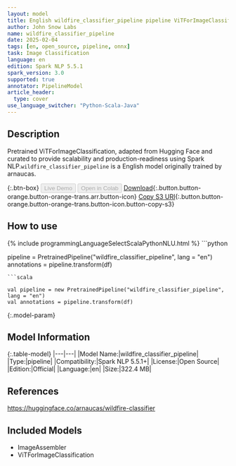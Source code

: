 ```yaml
---
layout: model
title: English wildfire_classifier_pipeline pipeline ViTForImageClassification from arnaucas
author: John Snow Labs
name: wildfire_classifier_pipeline
date: 2025-02-04
tags: [en, open_source, pipeline, onnx]
task: Image Classification
language: en
edition: Spark NLP 5.5.1
spark_version: 3.0
supported: true
annotator: PipelineModel
article_header:
  type: cover
use_language_switcher: "Python-Scala-Java"
---
```


## Description

Pretrained ViTForImageClassification, adapted from Hugging Face and curated to provide scalability and production-readiness using Spark NLP.`wildfire_classifier_pipeline` is a English model originally trained by arnaucas.

{:.btn-box}
<button class="button button-orange" disabled>Live Demo</button>
<button class="button button-orange" disabled>Open in Colab</button>
[Download](https://s3.amazonaws.com/auxdata.johnsnowlabs.com/public/models/wildfire_classifier_pipeline_en_5.5.1_3.0_1738676832977.zip){:.button.button-orange.button-orange-trans.arr.button-icon}
[Copy S3 URI](s3://auxdata.johnsnowlabs.com/public/models/wildfire_classifier_pipeline_en_5.5.1_3.0_1738676832977.zip){:.button.button-orange.button-orange-trans.button-icon.button-copy-s3}

## How to use



<div class="tabs-box" markdown="1">
{% include programmingLanguageSelectScalaPythonNLU.html %}
```python

pipeline = PretrainedPipeline("wildfire_classifier_pipeline", lang = "en")
annotations =  pipeline.transform(df)   

```
```scala

val pipeline = new PretrainedPipeline("wildfire_classifier_pipeline", lang = "en")
val annotations = pipeline.transform(df)

```
</div>

{:.model-param}
## Model Information

{:.table-model}
|---|---|
|Model Name:|wildfire_classifier_pipeline|
|Type:|pipeline|
|Compatibility:|Spark NLP 5.5.1+|
|License:|Open Source|
|Edition:|Official|
|Language:|en|
|Size:|322.4 MB|

## References

https://huggingface.co/arnaucas/wildfire-classifier

## Included Models

- ImageAssembler
- ViTForImageClassification